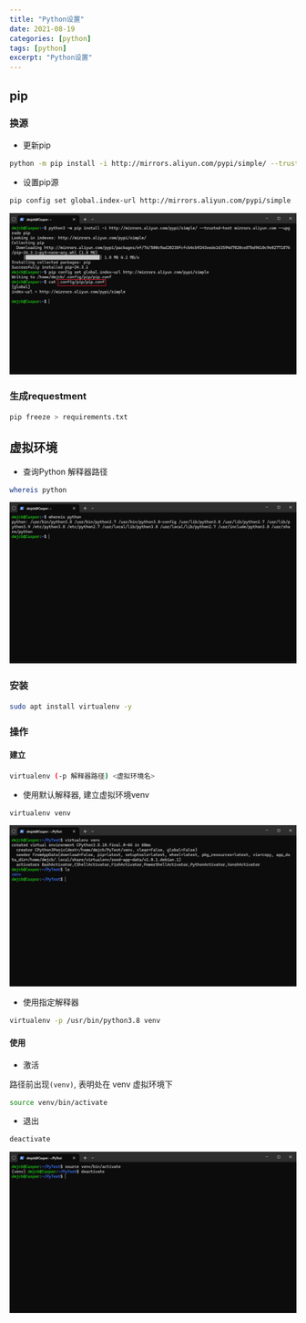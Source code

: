 ```yaml
---
title: "Python设置"
date: 2021-08-19
categories: [python]
tags: [python]
excerpt: "Python设置"
---
```


## pip

### 换源

- 更新pip

```sh
python -m pip install -i http://mirrors.aliyun.com/pypi/simple/ --trusted-host mirrors.aliyun.com --upgrade pip
```

- 设置pip源

```sh
pip config set global.index-url http://mirrors.aliyun.com/pypi/simple
```

![](/assets/image/20241117_201806.jpg)

### 生成requestment

```sh
pip freeze > requirements.txt
```

## 虚拟环境

- 查询Python 解释器路径

```sh
whereis python
```

![](/assets/image/20241110_220328.jpg)

### 安装

```sh
sudo apt install virtualenv -y
```

### 操作

#### 建立

```sh
virtualenv (-p 解释器路径) <虚拟环境名>
```


- 使用默认解释器, 建立虚拟环境venv

```sh
virtualenv venv
```

![](/assets/image/20241110_220716.jpg)

- 使用指定解释器

```sh
virtualenv -p /usr/bin/python3.8 venv
```

#### 使用

- 激活

路径前出现`(venv)`, 表明处在 venv 虚拟环境下

```sh
source venv/bin/activate
```

- 退出

```sh
deactivate
```

![](/assets/image/20241110_220822.jpg)